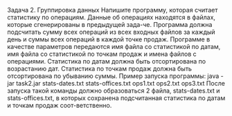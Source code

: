 Задача 2. Группировка данных
Напишите программу, которая считает статистику по операциям.
Данные об операциях находятся в файлах, которые сгенерированы в предыдущей зада-че.
Программа должна подсчитать сумму всех операций из всех входных файлов за каждый день и суммы всех операций в каждой точке продаж.
Программе в качестве параметров передаются имя файла со статистикой по датам, имя файла со статистикой по точкам продаж и имена файлов с операциями.
Статистика по датам должна быть отсортирована по возрастанию дат.
Статистика по точкам продаж должна быть отсортирована по убыванию суммы.
Пример запуска программы:
java -jar task2.jar stats-dates.txt stats-offices.txt ops1.txt ops2.txt ops3.txt
После запуска такой команды должно образоваться 2 файла, stats-dates.txt и stats-offices.txt, в которых сохранена подсчитанная статистика по датам и точкам продаж соот-ветственно.
